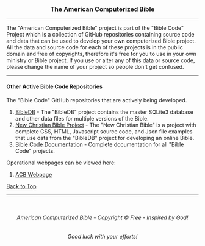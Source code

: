 <a id="top"></a>
<h3 align="center">The American Computerized Bible</h3>

---

The "American Computerized Bible" project is part of the "Bible Code" Project which is a collection of GitHub repositories containing source code and data that can be used to develop your own computerized Bible project. All the data and source code for each of these projects is in the public domain and free of copyrights, therefore it's free for you to use in your own ministry or Bible project. If you use or alter any of this data or source code, please change the name of your project so people don't get confused.

---

#### Other Active Bible Code Repositories

The "Bible Code" GitHub repositories that are actively being developed.

1. [BibleDB](https://github.com/ACB-Bible/BibleDB) - The "BibleDB" project contains the master SQLite3 database and other data files for multiple versions of the Bible.
2. [New Christian Bible Project](https://github.com/ACB-Bible/NCB) - The "New Christian Bible" is a project with complete CSS, HTML, Javascript source code, and Json file  examples that use data from the "BibleDB" project for developing an online Bible.
3. [Bible Code Documentation](https://github.com/ACB-Bible/DOC) - Complete documentation for all "Bible Code" projects.

Operational webpages can be viewed here:
1.  [ACB Webpage](https://acbible.com)

[Back to Top](#top)

---

<br>

<h6 align="center" title="God's Word Is Not For Sale">American Computerized Bible - Copyright © Free - Inspired by God!</h3>
<h6 align="center">Good luck with your efforts!</h6>